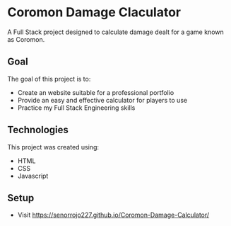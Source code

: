 # Coromon Damage Claculator
A Full Stack project designed to calculate damage dealt for a game known as Coromon.

## Goal
The goal of this project is to:
+ Create an website suitable for a professional portfolio
+ Provide an easy and effective calculator for players to use
+ Practice my Full Stack Engineering skills

## Technologies
This project was created using:
+ HTML
+ CSS
+ Javascript

## Setup
+ Visit https://senorrojo227.github.io/Coromon-Damage-Calculator/